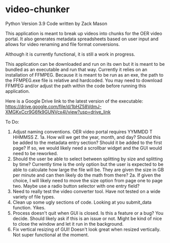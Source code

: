 # video-chunker
Python Version 3.9
Code written by Zack Mason

This application is meant to break up videos into chunks for the OER video portal. It also generates metadata spreadsheets based on user input and allows for video renaming and file format conversions. 

Although it is currently functional, it is still a work in progress.

This application can be downloaded and run on its own but it is meant to be bundled as an executable and run that way. Currently it relies on an installation of FFMPEG. Because it is meant to be run as an exe, the path to the FFMPEG.exe file is relative and hardcoded. You may need to download FFMPEG and/or adjust the path within the code before running this application.

Here is a Google Drive link to the latest version of the executable: https://drive.google.com/file/d/1bHZ58VdmJ-XMGKxCcr9G6fk9GUNVcx4l/view?usp=drive_link

To Do:
1. Adjust naming conventions. OER video portal requires YYMMDD T HHMMSS Z.
1a. How will we get the year, month, and day? Should this be added to the metadata entry section? Should it be added to the first page? If so, we would likely need a scrollbar widget and the GUI would need to be reworked.
2. Should the user be able to select between splitting by size and splitting by time? Currently time is the only option but the user is expected to be able to calculate how large the file will be. They are given the size in GB per minute and can then likely do the math from there?
2a. If given the choice, I will likely need to move the size option from page one to page two. Maybe use a radio button selector with one entry field?
3. Need to really test the video converter tool. Have not tested on a wide variety of file types.
4. Clean up some ugly sections of code. Looking at you submit_data function. Yikes.
5. Process doesn't quit when GUI is closed. Is this a feature or a bug? You decide. Should likely ask if this is an issue or not. Might be kind of nice to close the window and let it run in the background.
6. Fix vertical resizing of GUI! Doesn't look great when resized vertically. Not super functional at the moment.
